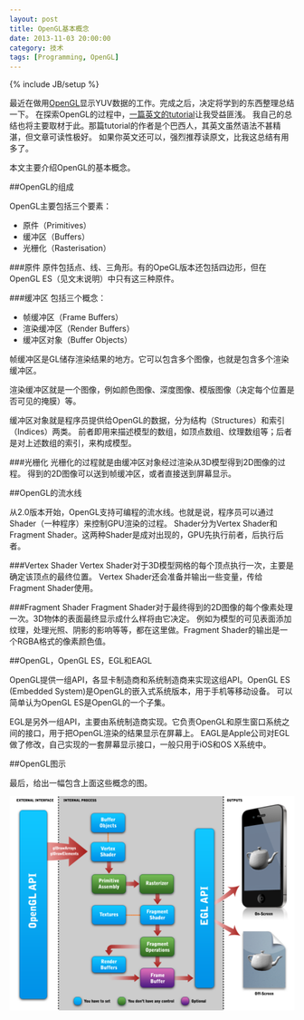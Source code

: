 ```yaml
---
layout: post
title: OpenGL基本概念
date: 2013-11-03 20:00:00
category: 技术
tags: [Programming, OpenGL]
---
```

{% include JB/setup %}

最近在做用[OpenGL](http://www.opengl.org/)显示YUV数据的工作。完成之后，决定将学到的东西整理总结一下。
在探索OpenGL的过程中，[一篇英文的tutorial](http://db-in.com/blog/2011/01/all-about-opengl-es-2-x-part-13/)让我受益匪浅。
我自己的总结也将主要取材于此。那篇tutorial的作者是个巴西人，其英文虽然语法不甚精湛，但文章可读性极好。
如果你英文还可以，强烈推荐读原文，比我这总结有用多了。

<!--more-->
本文主要介绍OpenGL的基本概念。

##OpenGL的组成

OpenGL主要包括三个要素：
* 原件（Primitives）
* 缓冲区（Buffers）
* 光栅化（Rasterisation）

###原件
原件包括点、线、三角形。有的OpeGL版本还包括四边形，但在OpenGL ES（见文末说明）中只有这三种原件。

###缓冲区
包括三个概念：
* 帧缓冲区（Frame Buffers）
* 渲染缓冲区（Render Buffers）
* 缓冲区对象（Buffer Objects）

帧缓冲区是GL储存渲染结果的地方。它可以包含多个图像，也就是包含多个渲染缓冲区。

渲染缓冲区就是一个图像，例如颜色图像、深度图像、模版图像（决定每个位置是否可见的掩膜）等。

缓冲区对象就是程序员提供给OpenGL的数据，分为结构（Structures）和索引（Indices）两类。
前者即用来描述模型的数组，如顶点数组、纹理数组等；后者是对上述数组的索引，来构成模型。

###光栅化
光栅化的过程就是由缓冲区对象经过渲染从3D模型得到2D图像的过程。
得到的2D图像可以送到帧缓冲区，或者直接送到屏幕显示。

##OpenGL的流水线

从2.0版本开始，OpenGL支持可编程的流水线。也就是说，程序员可以通过Shader（一种程序）来控制GPU渲染的过程。
Shader分为Vertex Shader和Fragment Shader。这两种Shader是成对出现的，GPU先执行前者，后执行后者。

###Vertex Shader
Vertex Shader对于3D模型网格的每个顶点执行一次，主要是确定该顶点的最终位置。
Vertex Shader还会准备并输出一些变量，传给Fragment Shader使用。

###Fragment Shader
Fragment Shader对于最终得到的2D图像的每个像素处理一次。3D物体的表面最终显示成什么样将由它决定。
例如为模型的可见表面添加纹理，处理光照、阴影的影响等等，都在这里做。Fragment Shader的输出是一个RGBA格式的像素颜色值。

##OpenGL，OpenGL ES，EGL和EAGL

OpenGL提供一组API，各显卡制造商和系统制造商来实现这组API。OpenGL ES (Embedded System)是OpenGL的嵌入式系统版本，用于手机等移动设备。
可以简单认为OpenGL ES是OpenGL的一个子集。

EGL是另外一组API，主要由系统制造商实现。它负责OpenGL和原生窗口系统之间的接口，用于把OpenGL渲染的结果显示在屏幕上。
EAGL是Apple公司对EGL做了修改，自己实现的一套屏幕显示接口，一般只用于iOS和OS X系统中。

##OpenGL图示

最后，给出一幅包含上面这些概念的图。

<a href="/images/2013-11-03-opengl-concepts.png" title="点击看大图" target="_blank">
<img src="/images/2013-11-03-opengl-concepts.png"/></a>
<br>
<br>